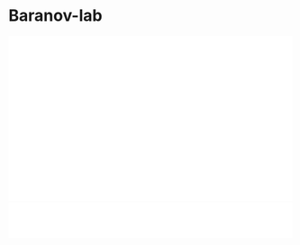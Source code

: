# Baranov-lab
![Metrics](/github-metrics.svg)<br />
![Twitter](https://github.com/Baranov-lab/.github/blob/main/metrics.plugin.tweets.attachments.svg)
